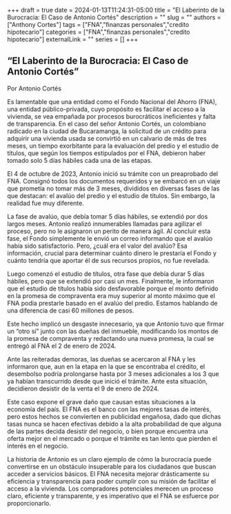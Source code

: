+++ 
draft = true
date = 2024-01-13T11:24:31-05:00
title = "El Laberinto de la Burocracia: El Caso de Antonio Cortés"
description = ""
slug = ""
authors = ["Anthony Cortes"]
tags = ["FNA","finanzas personales","credito hipotecario"]
categories = ["FNA","finanzas personales","credito hipotecario"]
externalLink = ""
series = []
+++

## “El Laberinto de la Burocracia: El Caso de Antonio Cortés”

Por Antonio Cortés

Es lamentable que una entidad como el Fondo Nacional del Ahorro (FNA), una entidad público-privada, cuyo propósito es facilitar el acceso a la vivienda, se vea empañada por procesos burocráticos ineficientes y falta de transparencia. En el caso del señor Antonio Cortés, un colombiano radicado en la ciudad de Bucaramanga, la solicitud de un crédito para adquirir una vivienda usada se convirtió en un calvario de más de tres meses, un tiempo exorbitante para la evaluación del predio y el estudio de títulos, que según los tiempos estipulados por el FNA, debieron haber tomado solo 5 días hábiles cada una de las etapas.

El 4 de octubre de 2023, Antonio inició su trámite con un preaprobado del FNA. Consignó todos los documentos requeridos y se embarcó en un viaje que prometía no tomar más de 3 meses, divididos en diversas fases de las que destacan: el avalúo del predio y el estudio de títulos. Sin embargo, la realidad fue muy diferente.

La fase de avalúo, que debía tomar 5 días hábiles, se extendió por dos largos meses. Antonio realizó innumerables llamadas para agilizar el proceso, pero no le asignaron un perito de manera ágil. Al concluir esta fase, el Fondo simplemente le envió un correo informando que el avalúo había sido satisfactorio. Pero, ¿cuál era el valor del avalúo? Esa información, crucial para determinar cuánto dinero le prestaría el Fondo y cuánto tendría que aportar él de sus recursos propios, no fue revelada.

Luego comenzó el estudio de títulos, otra fase que debía durar 5 días hábiles, pero que se extendió por casi un mes. Finalmente, le informaron que el estudio de títulos había sido desfavorable porque el monto definido en la promesa de compraventa era muy superior al monto máximo que el FNA podía prestarle basado en el avalúo del predio. Estamos hablando de una diferencia de casi 60 millones de pesos.

Este hecho implicó un desgaste innecesario, ya que Antonio tuvo que firmar un “otro sí” junto con las dueñas del inmueble, modificando los montos de la promesa de compraventa y redactando una nueva promesa, la cual se entregó al FNA el 2 de enero de 2024.

Ante las reiteradas demoras, las dueñas se acercaron al FNA y les informaron que, aun en la etapa en la que se encontraba el crédito, el desembolso podría prolongarse hasta por 3 meses adicionales a los 3 que ya habían transcurrido desde que inició el trámite. Ante esta situación, decidieron desistir de la venta el 9 de enero de 2024.

Este caso expone el grave daño que causan estas situaciones a la economía del país. El FNA es el banco con las mejores tasas de interés, pero estos hechos se convierten en publicidad engañosa, dado que dichas tasas nunca se hacen efectivas debido a la alta probabilidad de que alguna de las partes decida desistir del negocio, o bien porque encuentra una oferta mejor en el mercado o porque el trámite es tan lento que pierden el interés en el negocio.

La historia de Antonio es un claro ejemplo de cómo la burocracia puede convertirse en un obstáculo insuperable para los ciudadanos que buscan acceder a servicios básicos. El FNA necesita mejorar drásticamente su eficiencia y transparencia para poder cumplir con su misión de facilitar el acceso a la vivienda. Los compradores potenciales merecen un proceso claro, eficiente y transparente, y es imperativo que el FNA se esfuerce por proporcionarlo.
